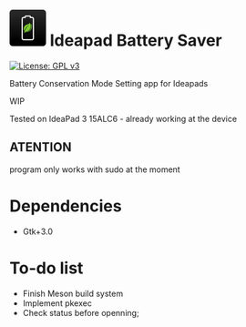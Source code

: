 # ![icon](data/icon.png)   Ideapad Battery Saver

[![License: GPL v3](https://img.shields.io/badge/License-GPL%20v3-blue.svg)](http://www.gnu.org/licenses/gpl-3.0)

Battery Conservation Mode Setting app for Ideapads

WIP

Tested on IdeaPad 3 15ALC6 - already working at the device

## ATENTION

program only works with sudo at the moment

# Dependencies

- Gtk+3.0

# To-do list
- Finish Meson build system
- Implement pkexec
- Check status before openning;




